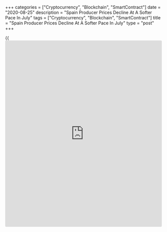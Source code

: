 +++
categories = ["Cryptocurrency", "Blockchain", "SmartContract"]
date = "2020-08-25"
description = "Spain Producer Prices Decline At A Softer Pace In July"
tags = ["Cryptocurrency", "Blockchain", "SmartContract"]
title = "Spain Producer Prices Decline At A Softer Pace In July"
type = "post"
+++

{{<iframe id="large-banner" src="https://www.bounty.group/#slide=22.0" width="100%" height="600" scrolling="no" style="border: 0px solid rgb(216, 221, 230); border-radius: 3px;">}}

Spain's producer prices declined in July, albeit at a softer pace, data
from the statistical office INE showed on Tuesday.

The producer prices index fell 4.8 percent year-on-year in July,
following a 5.9 percent decline in June.

Excluding energy, producer price decreased 0.6 percent in July, after a
0.8 percent fall in the previous month.

Prices for energy declined 13.7 percent annually in July and
intermediate goods prices decreased 2.2 percent.

Meanwhile, non-durable consumer goods prices rose 0.4 percent.

On a monthly basis, producer prices increased 1.8 percent in July, after
a 2.0 percent rise in the prior month.

For comments and feedback [contact](https://www.playgroundfx.com/contact/): editorial@rtt[news](https://www.letsplayfx.com/blog/forex-news-website/).com

[Economic News][1]

 **What parts of the world are seeing the best (and worst) economic
performances lately? Click[here][2] to check out our [Econ Scorecard][2]
and find out! See up-to-the-moment [ranking](https://www.playgroundfx.com/blog/crypto-exchange-ranking/)s for the best and worst
performers in [GDP][3], [unemployment rate][4], [inflation][5] and much
more.**

   1. www.rtt[news](https://www.letsplayfx.com/blog/forex-news-website/).com/Content/EconomicNews.aspx
   2. www.rtt[news](https://www.letsplayfx.com/blog/forex-news-website/).com/economic-scorecard/world-rank/retail-sales/highest-performance.aspx
   3. www.rtt[news](https://www.letsplayfx.com/blog/forex-news-website/).com/economic-scorecard/world-rank/GDP/highest-performance.aspx
   4. www.rtt[news](https://www.letsplayfx.com/blog/forex-news-website/).com/economic-scorecard/world-rank/unemployment-rate/lowest-performance.aspx
   5. www.rtt[news](https://www.letsplayfx.com/blog/forex-news-website/).com/economic-scorecard/world-rank/CPI/highest-performance.aspx